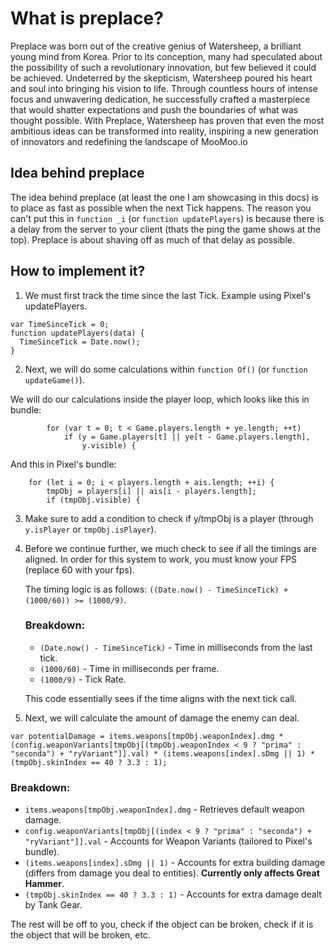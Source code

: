 # What is preplace?
Preplace was born out of the creative genius of Watersheep, a brilliant young mind from Korea. Prior to its conception, many had speculated about the possibility of such a revolutionary innovation, but few believed it could be achieved. Undeterred by the skepticism, Watersheep poured his heart and soul into bringing his vision to life. Through countless hours of intense focus and unwavering dedication, he successfully crafted a masterpiece that would shatter expectations and push the boundaries of what was thought possible. With Preplace, Watersheep has proven that even the most ambitious ideas can be transformed into reality, inspiring a new generation of innovators and redefining the landscape of MooMoo.io

## Idea behind preplace
The idea behind preplace (at least the one I am showcasing in this docs) is to place as fast as possible when the next Tick happens.
The reason you can't put this in `function _i` (or `function updatePlayers`) is because there is a delay from the server to your client (thats the ping the game shows at the top).
Preplace is about shaving off as much of that delay as possible.

## How to implement it?
1. We must first track the time since the last Tick.
Example using Pixel's updatePlayers.
```
var TimeSinceTick = 0;
function updatePlayers(data) {
  TimeSinceTick = Date.now();
}
```

2. Next, we will do some calculations within `function Of()` (or `function updateGame()`).

We will do our calculations inside the player loop, which looks like this in bundle:
```
        for (var t = 0; t < Game.players.length + ye.length; ++t)
            if (y = Game.players[t] || ye[t - Game.players.length],
                y.visible) {
```
And this in Pixel's bundle:
```
    for (let i = 0; i < players.length + ais.length; ++i) {
        tmpObj = players[i] || ais[i - players.length];
        if (tmpObj.visible) {
```

3. Make sure to add a condition to check if y/tmpObj is a player (through `y.isPlayer` or `tmpObj.isPlayer`).

4. Before we continue further, we much check to see if all the timings are aligned. In order for this system to work, you must know your FPS (replace 60 with your fps).

   The timing logic is as follows: `((Date.now() - TimeSinceTick) + (1000/60)) >= (1000/9)`.<br>
   ### Breakdown:
   - `(Date.now() - TimeSinceTick)` - Time in milliseconds from the last tick.
   - `(1000/60)` - Time in milliseconds per frame.
   - `(1000/9)` - Tick Rate.
  
   This code essentially sees if the time aligns with the next tick call.

6. Next, we will calculate the amount of damage the enemy can deal.

`var potentialDamage = items.weapons[tmpObj.weaponIndex].dmg * (config.weaponVariants[tmpObj[(tmpObj.weaponIndex < 9 ? "prima" : "seconda") + "ryVariant"]].val) * (items.weapons[index].sDmg || 1) * (tmpObj.skinIndex == 40 ? 3.3 : 1);`<br>
  ### Breakdown:
  - `items.weapons[tmpObj.weaponIndex].dmg` - Retrieves default weapon damage.<br>
  - `config.weaponVariants[tmpObj[(index < 9 ? "prima" : "seconda") + "ryVariant"]].val` - Accounts for Weapon Variants (tailored to Pixel's bundle).<br>
  - `(items.weapons[index].sDmg || 1)` - Accounts for extra building damage (differs from damage you deal to entities). **Currently only affects Great Hammer**.<br>
  - `(tmpObj.skinIndex == 40 ? 3.3 : 1)` - Accounts for extra damage dealt by Tank Gear.<br>

The rest will be off to you, check if the object can be broken, check if it is the object that will be broken, etc.
